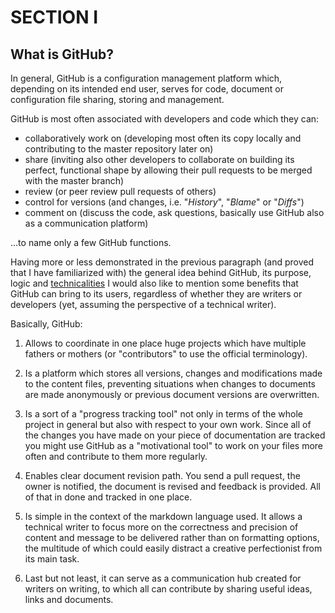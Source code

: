 # SECTION I

## What is GitHub?

In general, GitHub is a configuration management platform which, depending on its intended end user, serves for code, document or configuration file sharing, storing and management.  

GitHub is most often associated with developers and code which they can:
* collaboratively work on (developing most often its copy locally and contributing to the master repository later on)
* share (inviting also other developers to collaborate on building its perfect, functional shape by allowing their pull requests to be merged with the master branch)
* review (or peer review pull requests of others)
* control for versions (and changes, i.e. "_History_", "_Blame_" or "_Diffs_") 
* comment on (discuss the code, ask questions, basically use GitHub also as a communication platform)  

...to name only a few GitHub functions.  

Having more or less demonstrated in the previous paragraph (and proved that I have familiarized with) the general idea behind GitHub, its purpose, logic and [technicalities](https://help.github.com/articles/github-glossary/) I would also like to mention some benefits that GitHub can bring to its users, regardless of whether they are writers or developers (yet, assuming the perspective of a technical writer).  

Basically, GitHub:  

1. Allows to coordinate in one place huge projects which have multiple fathers or mothers (or "contributors" to use the official terminology).  

2. Is a platform which stores all versions, changes and modifications made to the content files, preventing situations when changes to documents are made anonymously or previous document versions are overwritten.  

3. Is a sort of a "progress tracking tool" not only in terms of the whole project in general but also with respect to your own work. Since all of the changes you have made on your piece of documentation are tracked you might use GitHub as a "motivational tool" to work on your files more often and contribute to them more regularly.  

4. Enables clear document revision path. You send a pull request, the owner is notified, the document is revised and feedback is provided. All of that in done and tracked in one place.  

5. Is simple in the context of the markdown language used. It allows a technical writer to focus more on the correctness and precision of content and message to be delivered rather than on formatting options, the multitude of which could easily distract a creative perfectionist from its main task.  

6. Last but not least, it can serve as a communication hub created for writers on writing, to which all can contribute by sharing useful ideas, links and documents.  
